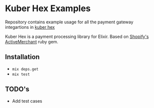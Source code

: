 # Kuber Hex Examples

Repository contains example usage for all the payment gateway integartions in [kuber hex](https://bitbucket.org/aviabird/kuber_hex)

Kuber Hex is a payment processing library for Elixir. Based on [Shopify's](http://shopify.com) [ActiveMerchant](http://github.com/Shopify/active_merchant) ruby gem.

## Installation

* `mix deps.get`
* `mix test`

## TODO's 

* Add test cases
